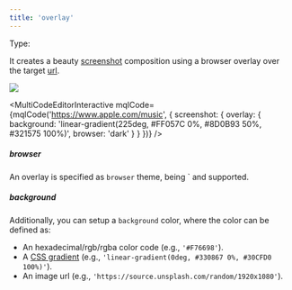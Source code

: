 ```yaml
---
title: 'overlay'
--- 
```


Type: <Type children='<object>'/>

It creates a beauty [screenshot](/docs/api/parameters/screenshot) composition using a browser overlay over the target [url](/docs/api/parameters/url).

<Image src="https://cdn.microlink.io/docs/overlay.png" />

<MultiCodeEditorInteractive mqlCode={mqlCode('https://www.apple.com/music', { screenshot: {
  overlay: {
    background: 'linear-gradient(225deg, #FF057C 0%, #8D0B93 50%, #321575 100%)',
    browser: 'dark'
  }
} })} />

<H5 titleize={false}>browser</H5>

An overlay is specified as `browser` theme, being <Type children="'light'"/>` and <Type children="'dark'"/> supported.

<H5 titleize={false}>background</H5>

Additionally, you can setup a `background` color, where the color can be defined as:
 
- An hexadecimal/rgb/rgba color code (e.g., `'#F76698'`).
- A [CSS gradient](https://developer.mozilla.org/en-US/docs/Web/CSS/gradient) (e.g., `'linear-gradient(0deg, #330867 0%, #30CFD0 100%)'`).
- An image url (e.g., `'https://source.unsplash.com/random/1920x1080'`).

